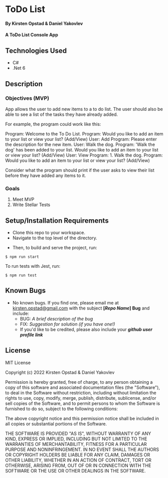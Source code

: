 # ToDo List

#### By Kirsten Opstad & Daniel Yakovlev

#### A ToDo List Console App

## Technologies Used

* C#
* .Net 6

## Description

### Objectives (MVP)

App allows the user to add new items to a to do list. The user should also be able to see a list of the tasks they have already added.

For example, the program could work like this:

  Program: Welcome to the To Do List.
  Program: Would you like to add an item to your list or view your list? (Add/View)
  User: Add
  Program: Please enter the description for the new item.
  User: Walk the dog.
  Program: 'Walk the dog' has been added to your list. Would you like to add an item to your list or view your list? (Add/View)
  User: View
  Program: 1. Walk the dog.
  Program: Would you like to add an item to your list or view your list? (Add/View)

Consider what the program should print if the user asks to view their list before they have added any items to it.

<!-- [x] Screenshots

![Screenshots](https://external-content.duckduckgo.com/iu/?u=https%3A%2F%2Ftse1.mm.bing.net%2Fth%3Fid%3DOIP.03bZmDGXaBhBYyxxp3Ls3gHaEA%26pid%3DApi&f=1&ipt=e980d57210242747a51c41421e1f09a6de3b1fdaeaadd297496787bb64e80c88&ipo=images) -->

<!-- [Link to operational site](http://www.kirstenopstad.github.com/<REPOSITORY NAME>) -->

### Goals
1. Meet MVP
2. Write Stellar Tests

## Setup/Installation Requirements

* Clone this repo to your workspace.
* Navigate to the top level of the directory.
<!-- * In the root directory of the project, run this command to install all packages listed in the package.json:
```
$ npm install
``` -->
<!-- Instructions for Apps that Use APIs -->
<!-- * To use this app, you will need to create an account and get an API key from [Link to API](https://www.api-link.io).
  * Visit the API site. Follow signup instructions to get your own unique API key.
  * To add API access to this application:
    * Open .gitignore and add .env to the list of things git should ignore
    ```
    node_modules/
    .DS_Store
    dist/
    coverage/
    .env
    ```
    * Next create .env file and define a variable **API_KEY** that holds _your API key_ and save it
    ```
    API_KEY=your-api-key-not-this-text 
    ```
    -->
* Then, to build and serve the project, run: 
```
$ npm run start
```
To run tests with Jest, run:
```
$ npm run test
```

## Known Bugs

* No known bugs. If you find one, please email me at kirsten.opstad@gmail.com with the subject **[_Repo Name_] Bug** and include:
  * BUG: _A brief description of the bug_
  * FIX: _Suggestion for solution (if you have one!)_
  * If you'd like to be credited, please also include your **_github user profile link_**

## License
<!-- [Choose License](https://choosealicense.com/) -->

MIT License

Copyright (c) 2022 Kirsten Opstad & Daniel Yakovlev

Permission is hereby granted, free of charge, to any person obtaining a copy of this software and associated documentation files (the "Software"), to deal in the Software without restriction, including without limitation the rights to use, copy, modify, merge, publish, distribute, sublicense, and/or sell copies of the Software, and to permit persons to whom the Software is furnished to do so, subject to the following conditions:

The above copyright notice and this permission notice shall be included in all copies or substantial portions of the Software.

THE SOFTWARE IS PROVIDED "AS IS", WITHOUT WARRANTY OF ANY KIND, EXPRESS OR IMPLIED, INCLUDING BUT NOT LIMITED TO THE WARRANTIES OF MERCHANTABILITY, FITNESS FOR A PARTICULAR PURPOSE AND NONINFRINGEMENT. IN NO EVENT SHALL THE AUTHORS OR COPYRIGHT HOLDERS BE LIABLE FOR ANY CLAIM, DAMAGES OR OTHER LIABILITY, WHETHER IN AN ACTION OF CONTRACT, TORT OR OTHERWISE, ARISING FROM, OUT OF OR IN CONNECTION WITH THE SOFTWARE OR THE USE OR OTHER DEALINGS IN THE SOFTWARE.
